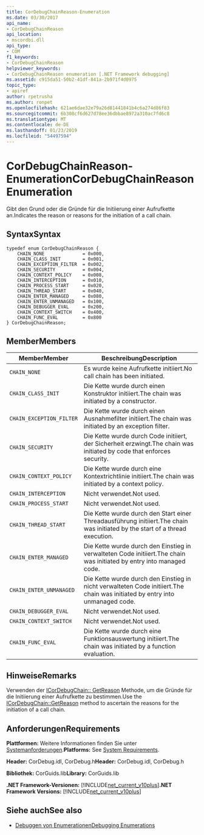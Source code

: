 ```yaml
---
title: CorDebugChainReason-Enumeration
ms.date: 03/30/2017
api_name:
- CorDebugChainReason
api_location:
- mscordbi.dll
api_type:
- COM
f1_keywords:
- CorDebugChainReason
helpviewer_keywords:
- CorDebugChainReason enumeration [.NET Framework debugging]
ms.assetid: c915da51-50b2-41df-841a-2b971f4d0975
topic_type:
- apiref
author: rpetrusha
ms.author: ronpet
ms.openlocfilehash: 621ae6dae32e79a26d81441841b4c6a274d86f83
ms.sourcegitcommit: 6b308cf6d627d78ee36dbbae8972a310ac7fd6c8
ms.translationtype: MT
ms.contentlocale: de-DE
ms.lasthandoff: 01/23/2019
ms.locfileid: "54497594"
---
```

# <a name="cordebugchainreason-enumeration"></a><span data-ttu-id="8df41-102">CorDebugChainReason-Enumeration</span><span class="sxs-lookup"><span data-stu-id="8df41-102">CorDebugChainReason Enumeration</span></span>
<span data-ttu-id="8df41-103">Gibt den Grund oder die Gründe für die Initiierung einer Aufrufkette an.</span><span class="sxs-lookup"><span data-stu-id="8df41-103">Indicates the reason or reasons for the initiation of a call chain.</span></span>  
  
## <a name="syntax"></a><span data-ttu-id="8df41-104">Syntax</span><span class="sxs-lookup"><span data-stu-id="8df41-104">Syntax</span></span>  
  
```  
typedef enum CorDebugChainReason {  
    CHAIN_NONE              = 0x000,  
    CHAIN_CLASS_INIT        = 0x001,  
    CHAIN_EXCEPTION_FILTER  = 0x002,  
    CHAIN_SECURITY          = 0x004,  
    CHAIN_CONTEXT_POLICY    = 0x008,  
    CHAIN_INTERCEPTION      = 0x010,  
    CHAIN_PROCESS_START     = 0x020,  
    CHAIN_THREAD_START      = 0x040,  
    CHAIN_ENTER_MANAGED     = 0x080,  
    CHAIN_ENTER_UNMANAGED   = 0x100,  
    CHAIN_DEBUGGER_EVAL     = 0x200,  
    CHAIN_CONTEXT_SWITCH    = 0x400,  
    CHAIN_FUNC_EVAL         = 0x800  
} CorDebugChainReason;  
```  
  
## <a name="members"></a><span data-ttu-id="8df41-105">Member</span><span class="sxs-lookup"><span data-stu-id="8df41-105">Members</span></span>  
  
|<span data-ttu-id="8df41-106">Member</span><span class="sxs-lookup"><span data-stu-id="8df41-106">Member</span></span>|<span data-ttu-id="8df41-107">Beschreibung</span><span class="sxs-lookup"><span data-stu-id="8df41-107">Description</span></span>|  
|------------|-----------------|  
|`CHAIN_NONE`|<span data-ttu-id="8df41-108">Es wurde keine Aufrufkette initiiert.</span><span class="sxs-lookup"><span data-stu-id="8df41-108">No call chain has been initiated.</span></span>|  
|`CHAIN_CLASS_INIT`|<span data-ttu-id="8df41-109">Die Kette wurde durch einen Konstruktor initiiert.</span><span class="sxs-lookup"><span data-stu-id="8df41-109">The chain was initiated by a constructor.</span></span>|  
|`CHAIN_EXCEPTION_FILTER`|<span data-ttu-id="8df41-110">Die Kette wurde durch einen Ausnahmefilter initiiert.</span><span class="sxs-lookup"><span data-stu-id="8df41-110">The chain was initiated by an exception filter.</span></span>|  
|`CHAIN_SECURITY`|<span data-ttu-id="8df41-111">Die Kette wurde durch Code initiiert, der Sicherheit erzwingt.</span><span class="sxs-lookup"><span data-stu-id="8df41-111">The chain was initiated by code that enforces security.</span></span>|  
|`CHAIN_CONTEXT_POLICY`|<span data-ttu-id="8df41-112">Die Kette wurde durch eine Kontextrichtlinie initiiert.</span><span class="sxs-lookup"><span data-stu-id="8df41-112">The chain was initiated by a context policy.</span></span>|  
|`CHAIN_INTERCEPTION`|<span data-ttu-id="8df41-113">Nicht verwendet.</span><span class="sxs-lookup"><span data-stu-id="8df41-113">Not used.</span></span>|  
|`CHAIN_PROCESS_START`|<span data-ttu-id="8df41-114">Nicht verwendet.</span><span class="sxs-lookup"><span data-stu-id="8df41-114">Not used.</span></span>|  
|`CHAIN_THREAD_START`|<span data-ttu-id="8df41-115">Die Kette wurde durch den Start einer Threadausführung initiiert.</span><span class="sxs-lookup"><span data-stu-id="8df41-115">The chain was initiated by the start of a thread execution.</span></span>|  
|`CHAIN_ENTER_MANAGED`|<span data-ttu-id="8df41-116">Die Kette wurde durch den Einstieg in verwalteten Code initiiert.</span><span class="sxs-lookup"><span data-stu-id="8df41-116">The chain was initiated by entry into managed code.</span></span>|  
|`CHAIN_ENTER_UNMANAGED`|<span data-ttu-id="8df41-117">Die Kette wurde durch den Einstieg in nicht verwalteten Code initiiert.</span><span class="sxs-lookup"><span data-stu-id="8df41-117">The chain was initiated by entry into unmanaged code.</span></span>|  
|`CHAIN_DEBUGGER_EVAL`|<span data-ttu-id="8df41-118">Nicht verwendet.</span><span class="sxs-lookup"><span data-stu-id="8df41-118">Not used.</span></span>|  
|`CHAIN_CONTEXT_SWITCH`|<span data-ttu-id="8df41-119">Nicht verwendet.</span><span class="sxs-lookup"><span data-stu-id="8df41-119">Not used.</span></span>|  
|`CHAIN_FUNC_EVAL`|<span data-ttu-id="8df41-120">Die Kette wurde durch eine Funktionsauswertung initiiert.</span><span class="sxs-lookup"><span data-stu-id="8df41-120">The chain was initiated by a function evaluation.</span></span>|  
  
## <a name="remarks"></a><span data-ttu-id="8df41-121">Hinweise</span><span class="sxs-lookup"><span data-stu-id="8df41-121">Remarks</span></span>  
 <span data-ttu-id="8df41-122">Verwenden der [ICorDebugChain:: GetReason](../../../../docs/framework/unmanaged-api/debugging/icordebugchain-getreason-method.md) Methode, um die Gründe für die Initiierung einer Aufrufkette zu bestimmen.</span><span class="sxs-lookup"><span data-stu-id="8df41-122">Use the [ICorDebugChain::GetReason](../../../../docs/framework/unmanaged-api/debugging/icordebugchain-getreason-method.md) method to ascertain the reasons for the initiation of a call chain.</span></span>  
  
## <a name="requirements"></a><span data-ttu-id="8df41-123">Anforderungen</span><span class="sxs-lookup"><span data-stu-id="8df41-123">Requirements</span></span>  
 <span data-ttu-id="8df41-124">**Plattformen:** Weitere Informationen finden Sie unter [Systemanforderungen](../../../../docs/framework/get-started/system-requirements.md).</span><span class="sxs-lookup"><span data-stu-id="8df41-124">**Platforms:** See [System Requirements](../../../../docs/framework/get-started/system-requirements.md).</span></span>  
  
 <span data-ttu-id="8df41-125">**Header:** CorDebug.idl, CorDebug.h</span><span class="sxs-lookup"><span data-stu-id="8df41-125">**Header:** CorDebug.idl, CorDebug.h</span></span>  
  
 <span data-ttu-id="8df41-126">**Bibliothek:** CorGuids.lib</span><span class="sxs-lookup"><span data-stu-id="8df41-126">**Library:** CorGuids.lib</span></span>  
  
 <span data-ttu-id="8df41-127">**.NET Framework-Versionen:** [!INCLUDE[net_current_v10plus](../../../../includes/net-current-v10plus-md.md)]</span><span class="sxs-lookup"><span data-stu-id="8df41-127">**.NET Framework Versions:** [!INCLUDE[net_current_v10plus](../../../../includes/net-current-v10plus-md.md)]</span></span>  
  
## <a name="see-also"></a><span data-ttu-id="8df41-128">Siehe auch</span><span class="sxs-lookup"><span data-stu-id="8df41-128">See also</span></span>
- [<span data-ttu-id="8df41-129">Debuggen von Enumerationen</span><span class="sxs-lookup"><span data-stu-id="8df41-129">Debugging Enumerations</span></span>](../../../../docs/framework/unmanaged-api/debugging/debugging-enumerations.md)
